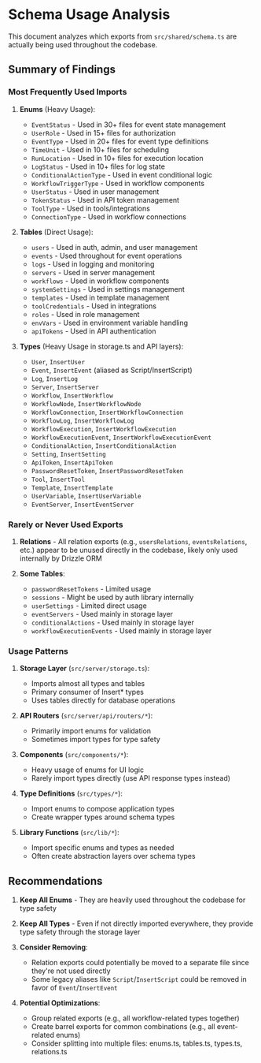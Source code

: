 # Schema Usage Analysis

This document analyzes which exports from `src/shared/schema.ts` are actually being used throughout the codebase.

## Summary of Findings

### Most Frequently Used Imports

1. **Enums** (Heavy Usage):
   - `EventStatus` - Used in 30+ files for event state management
   - `UserRole` - Used in 15+ files for authorization
   - `EventType` - Used in 20+ files for event type definitions
   - `TimeUnit` - Used in 10+ files for scheduling
   - `RunLocation` - Used in 10+ files for execution location
   - `LogStatus` - Used in 10+ files for log state
   - `ConditionalActionType` - Used in event conditional logic
   - `WorkflowTriggerType` - Used in workflow components
   - `UserStatus` - Used in user management
   - `TokenStatus` - Used in API token management
   - `ToolType` - Used in tools/integrations
   - `ConnectionType` - Used in workflow connections

2. **Tables** (Direct Usage):
   - `users` - Used in auth, admin, and user management
   - `events` - Used throughout for event operations
   - `logs` - Used in logging and monitoring
   - `servers` - Used in server management
   - `workflows` - Used in workflow components
   - `systemSettings` - Used in settings management
   - `templates` - Used in template management
   - `toolCredentials` - Used in integrations
   - `roles` - Used in role management
   - `envVars` - Used in environment variable handling
   - `apiTokens` - Used in API authentication

3. **Types** (Heavy Usage in storage.ts and API layers):
   - `User`, `InsertUser`
   - `Event`, `InsertEvent` (aliased as Script/InsertScript)
   - `Log`, `InsertLog`
   - `Server`, `InsertServer`
   - `Workflow`, `InsertWorkflow`
   - `WorkflowNode`, `InsertWorkflowNode`
   - `WorkflowConnection`, `InsertWorkflowConnection`
   - `WorkflowLog`, `InsertWorkflowLog`
   - `WorkflowExecution`, `InsertWorkflowExecution`
   - `WorkflowExecutionEvent`, `InsertWorkflowExecutionEvent`
   - `ConditionalAction`, `InsertConditionalAction`
   - `Setting`, `InsertSetting`
   - `ApiToken`, `InsertApiToken`
   - `PasswordResetToken`, `InsertPasswordResetToken`
   - `Tool`, `InsertTool`
   - `Template`, `InsertTemplate`
   - `UserVariable`, `InsertUserVariable`
   - `EventServer`, `InsertEventServer`

### Rarely or Never Used Exports

1. **Relations** - All relation exports (e.g., `usersRelations`, `eventsRelations`, etc.) appear to be unused directly in the codebase, likely only used internally by Drizzle ORM

2. **Some Tables**:
   - `passwordResetTokens` - Limited usage
   - `sessions` - Might be used by auth library internally
   - `userSettings` - Limited direct usage
   - `eventServers` - Used mainly in storage layer
   - `conditionalActions` - Used mainly in storage layer
   - `workflowExecutionEvents` - Used mainly in storage layer

### Usage Patterns

1. **Storage Layer** (`src/server/storage.ts`):
   - Imports almost all types and tables
   - Primary consumer of Insert\* types
   - Uses tables directly for database operations

2. **API Routers** (`src/server/api/routers/*`):
   - Primarily import enums for validation
   - Sometimes import types for type safety

3. **Components** (`src/components/*`):
   - Heavy usage of enums for UI logic
   - Rarely import types directly (use API response types instead)

4. **Type Definitions** (`src/types/*`):
   - Import enums to compose application types
   - Create wrapper types around schema types

5. **Library Functions** (`src/lib/*`):
   - Import specific enums and types as needed
   - Often create abstraction layers over schema types

## Recommendations

1. **Keep All Enums** - They are heavily used throughout the codebase for type safety

2. **Keep All Types** - Even if not directly imported everywhere, they provide type safety through the storage layer

3. **Consider Removing**:
   - Relation exports could potentially be moved to a separate file since they're not used directly
   - Some legacy aliases like `Script`/`InsertScript` could be removed in favor of `Event`/`InsertEvent`

4. **Potential Optimizations**:
   - Group related exports (e.g., all workflow-related types together)
   - Create barrel exports for common combinations (e.g., all event-related enums)
   - Consider splitting into multiple files: enums.ts, tables.ts, types.ts, relations.ts

